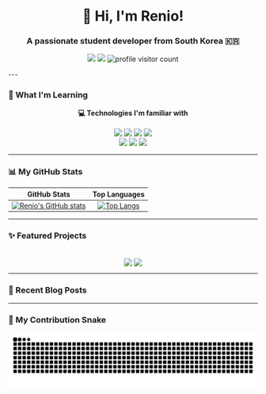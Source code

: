 <div align="center">

# 👋 Hi, I'm Renio!

### A passionate student developer from South Korea 🇰🇷

<p>
  <a href="https://devrenio.github.io/blog" target="_blank"><img src="https://img.shields.io/badge/Blog-434343?style=for-the-badge&logo=velog&logoColor=white"></a>
  <a href="mailto:eunho9684@gmail.com"><img src="https://img.shields.io/badge/Email-D14836?style=for-the-badge&logo=gmail&logoColor=white"></a>
  <img src="https://komarev.com/ghpvc/?username=devRenio&style=for-the-badge&color=brightgreen" alt="profile visitor count">
</p>

</div> ---

### 🌱 What I'm Learning

<div align="center">
  
**💻 Technologies I'm familiar with** <br><br>
<img src="https://img.shields.io/badge/Python-3776AB?style=for-the-badge&logo=Python&logoColor=white">
<img src="https://img.shields.io/badge/C-A8B9CC?style=for-the-badge&logo=C&logoColor=white">
<img src="https://img.shields.io/badge/Flutter-02569B?style=for-the-badge&logo=Flutter&logoColor=white">
<img src="https://img.shields.io/badge/SQLite-003B57?style=for-the-badge&logo=SQLite&logoColor=white">
<br>
<img src="https://img.shields.io/badge/HTML5-E34F26?style=for-the-badge&logo=HTML5&logoColor=white">
<img src="https://img.shields.io/badge/CSS3-1572B6?style=for-the-badge&logo=CSS3&logoColor=white">
<img src="https://img.shields.io/badge/JavaScript-F7DF1E?style=for-the-badge&logo=JavaScript&logoColor=black">
</div>

---

### 📊 My GitHub Stats

<div align="center">

|                                                                               GitHub Stats                                                                                |                                                                              Top Languages                                                                               |
| :-----------------------------------------------------------------------------------------------------------------------------------------------------------------------: | :----------------------------------------------------------------------------------------------------------------------------------------------------------------------: |
| [![Renio's GitHub stats](https://github-readme-stats.vercel.app/api?username=devRenio&show_icons=true&theme=radical)](https://github.com/anuraghazra/github-readme-stats) | [![Top Langs](https://github-readme-stats.vercel.app/api/top-langs/?username=devRenio&layout=compact&theme=radical)](https://github.com/anuraghazra/github-readme-stats) |

</div>

---

### ✨ Featured Projects

<div align="center">
<br>

<a href="https://github.com/devRenio/devRenio.github.io" style="text-decoration:none;">
  <img align="center" src="https://github-readme-stats.vercel.app/api/pin/?username=devRenio&repo=devRenio.github.io&theme=radical" />
</a>
<a href="https://github.com/devRenio/Bible-verse-memorization" style="text-decoration:none;">
  <img align="center" src="https://github-readme-stats.vercel.app/api/pin/?username=devRenio&repo=Bible-verse-memorization&theme=radical" />
</a>

</div>

---

### 📝 Recent Blog Posts

<!-- BLOG-POST-LIST:START -->
<!-- BLOG-POST-LIST:END -->

---

### 🐍 My Contribution Snake

<div align="center">
  <img src="https://github.com/devRenio/devRenio/blob/output/github-contribution-grid-snake.svg" alt="contribution snake">
</div>
